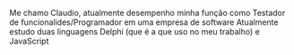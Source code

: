 Me chamo Claudio, atualmente desempenho minha função como Testador de funcionalides/Programador em uma empresa de software
Atualmente estudo duas linguagens Delphi (que é a que uso no meu trabalho) e JavaScript
